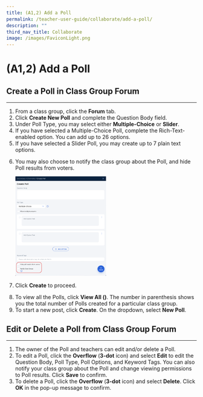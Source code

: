 ```yaml
---
title: (A1,2) Add a Poll
permalink: /teacher-user-guide/collaborate/add-a-poll/
description: ""
third_nav_title: Collaborate
image: /images/FaviconLight.png
---
```

<h1 id="-1b-add-a-poll">(A1,2) Add a Poll</h1>
<h2 id="-create-a-poll-in-class-group-forum-">Create a Poll in Class Group Forum</h2>
<hr>
<ol>
<li>From a class group, click the <strong>Forum</strong> tab.</li>
<li>Click <strong>Create New Poll</strong> and complete the Question Body field.</li>
<li>Under Poll Type, you may select either <strong>Multiple-Choice</strong> or <strong>Slider</strong>. </li>
<li>If you have selected a Multiple-Choice Poll, complete the Rich-Text-enabled option. You can add up to 26 options. </li>
<li>If you have selected a Slider Poll, you may create up to 7 plain text options.</li>
<li><p>You may also choose to notify the class group about the Poll, and hide Poll results from voters.</p>
<p><img style="width: 50%;" src="/images/2Teacher/C-Poll.png"></p>
</li>
<li><p>Click <strong>Create</strong> to proceed.</p>
</li>
<li>To view all the Polls, click <strong>View All ()</strong>. The number in parenthesis shows you the total number of Polls created for a particular class group.</li>
<li>To start a new post, click <strong>Create</strong>. On the dropdown, select <strong>New Poll</strong>. </li>
</ol>
<h2 id="edit-or-delete-a-poll-from-class-group-forum">Edit or Delete a Poll from Class Group Forum</h2>
<hr>
<ol>
<li>The owner of the Poll and teachers can edit and/or delete a Poll.</li>
<li>To edit a Poll, click the <strong>Overflow</strong> (<strong>3-dot</strong> icon) and select <strong>Edit</strong> to edit the Question Body, Poll Type, Poll Options, and Keyword Tags. You can also notify your class group about the Poll and change viewing permissions to Poll results. Click <strong>Save</strong> to confirm.</li>
<li>To delete a Poll, click the <strong>Overflow</strong> (<strong>3-dot</strong> icon) and select <strong>Delete</strong>. Click <strong><strong>OK</strong></strong> in the pop-up message to confirm.</li>
</ol>